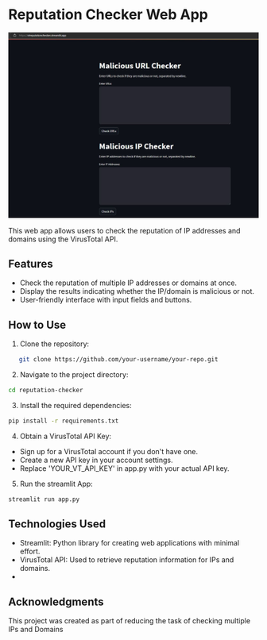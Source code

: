 # Reputation Checker Web App

![Web App Screenshot](malicious.JPG) 

This web app allows users to check the reputation of IP addresses and domains using the VirusTotal API.

## Features

- Check the reputation of multiple IP addresses or domains at once.
- Display the results indicating whether the IP/domain is malicious or not.
- User-friendly interface with input fields and buttons.

## How to Use

1. Clone the repository:
```bash
   git clone https://github.com/your-username/your-repo.git
```
2. Navigate to the project directory:
```bash
cd reputation-checker
```
3. Install the required dependencies:
```bash
pip install -r requirements.txt
```
4. Obtain a VirusTotal API Key:
- Sign up for a VirusTotal account if you don't have one.
- Create a new API key in your account settings.
- Replace 'YOUR_VT_API_KEY' in app.py with your actual API key.
5. Run the streamlit App:
 ```bash
streamlit run app.py
```
## Technologies Used
- Streamlit: Python library for creating web applications with minimal effort.
- VirusTotal API: Used to retrieve reputation information for IPs and domains.
- 
## Acknowledgments
This project was created as part of reducing the task of checking multiple IPs and Domains 
